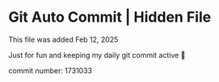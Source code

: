 # Git Auto Commit | Hidden File

This file was added Feb 12, 2025

Just for fun and keeping my daily git commit active 🤪

commit number: 1731033
